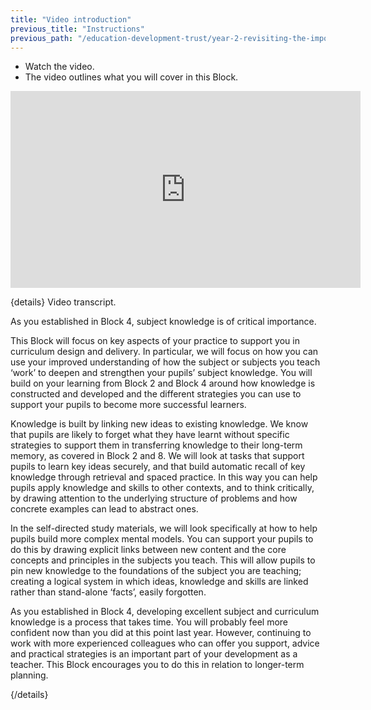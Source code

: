 ```yaml
---
title: "Video introduction"
previous_title: "Instructions"
previous_path: "/education-development-trust/year-2-revisiting-the-importance-of-subject-and-curriculum-knowledge/intro-ect-instructions"
---
```


- Watch the video.
- The video outlines what you will cover in this Block.

<iframe width="560" height="315" src="https://www.youtube.com/embed/LShS6igaF1o" title="10.1b - Video introduction to the Block - YouTube" frameborder="0" allow="accelerometer; autoplay; clipboard-write; encrypted-media; gyroscope; picture-in-picture; web-share" allowfullscreen></iframe>

{details}
Video transcript.


  As you established in Block 4, subject knowledge is of critical importance. 



  This Block will focus on key aspects of your practice to support you in
  curriculum design and delivery. In particular, we will focus on how you can
  use your improved understanding of how the subject or subjects you teach
  ‘work’ to deepen and strengthen your pupils’ subject knowledge. You will build
  on your learning from Block 2 and Block 4 around how knowledge is constructed
  and developed and the different strategies you can use to support your pupils
  to become more successful learners.



  Knowledge is built by linking new ideas to existing knowledge. We know that
  pupils are likely to forget what they have learnt without specific strategies
  to support them in transferring knowledge to their long-term memory, as
  covered in Block 2 and 8. We will look at tasks that support pupils to learn
  key ideas securely, and that build automatic recall of key knowledge through
  retrieval and spaced practice. In this way you can help pupils apply knowledge
  and skills to other contexts, and to think critically, by drawing attention to
  the underlying structure of problems and how concrete examples can lead to
  abstract ones. 



  In the self-directed study materials, we will look specifically at how to help
  pupils build more complex mental models. You can support your pupils to do
  this by drawing explicit links between new content and the core concepts and
  principles in the subjects you teach. This will allow pupils to pin new
  knowledge to the foundations of the subject you are teaching; creating a
  logical system in which ideas, knowledge and skills are linked rather than
  stand-alone ‘facts’, easily forgotten. 



  As you established in Block 4, developing excellent subject and curriculum
  knowledge is a process that takes time. You will probably feel more confident
  now than you did at this point last year. However, continuing to work with
  more experienced colleagues who can offer you support, advice and practical
  strategies is an important part of your development as a teacher. This Block
  encourages you to do this in relation to longer-term planning.

 {/details}
